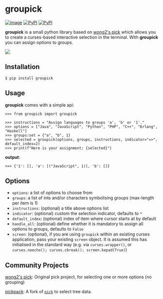 # groupick

[![image](https://github.com/anafvana/groupick/actions/workflows/ci.yml/badge.svg)](https://github.com/anafvana/groupick/actions/workflows/ci.yml)
[![PyPI](https://img.shields.io/pypi/v/groupick.svg)](https://pypi.org/project/groupick/)
[![PyPI](https://img.shields.io/pypi/dm/groupick)](https://pypi.org/project/groupick/)

**groupick** is a small python library based on [wong2's pick](https://github.com/wong2/pick) which allows you to create a curses-based interactive selection in the terminal. With **groupick** you can assign options to groups.

![](example/basic.gif)

## Installation

    $ pip install groupick

## Usage

**groupick** comes with a simple api:

    >>> from groupick import groupick

    >>> instructions = "Assign languages to groups 'a', 'b' or '1'."
    >>> options = ["Java", "JavaScript", "Python", "PHP", "C++", "Erlang", "Haskell"]
    >>> groups:set = {"a", "b", 1}
    >>> selected = groupick(options, groups, instructions, indicator="=>", default_index=2)
    >>> print(f"Here is your assignment: {selected}")

**output**:

    >>> {'1': [], 'a': [("JavaScript", 1)], 'b': []}

## Options

- `options`: a list of options to choose from
- `groups`: a list of ints and/or characters symbolising groups (max-length per item is 1)
- `instructions`: (optional) a title above options list
- `indicator`: (optional) custom the selection indicator, defaults to `*`
- `default_index`: (optional) index of item where cursor starts at by default
- `handle_all`: (optional) define whether it is mandatory to assign all options to groups, defaults to `False`
- `screen`: (optional), if you are using `groupick` within an existing curses application, pass your existing `screen` object. It is assumed this has initialised in the standard way (e.g. via `curses.wrapper()`, or `curses.noecho(); curses.cbreak(); screen.kepad(True)`)

## Community Projects

[wong2's pick](https://github.com/wong2/pick): Original pick project, for selecting one or more options (no grouping)

[pickpack](https://github.com/anafvana/pickpack): A fork of [`pick`](https://github.com/wong2/pick) to select tree data.
